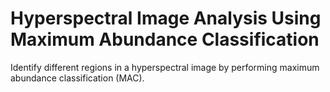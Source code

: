 # **Hyperspectral Image Analysis Using Maximum Abundance Classification**

Identify different regions in a hyperspectral image by performing maximum abundance classification (MAC).
